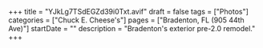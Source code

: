 +++
title = "YJkLg7TSdEGZd39i0Txt.avif"
draft = false
tags = ["Photos"]
categories = ["Chuck E. Cheese's"]
pages = ["Bradenton, FL (905 44th Ave)"]
startDate = ""
description = "Bradenton's exterior pre-2.0 remodel."
+++
